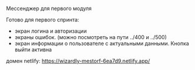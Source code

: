 Мессенджер для первого модуля

Готово для первого спринта:
- экран логина и авторизации
- экраны ошибок. (можно посмотреть на пути ../400 и ../500)
- экран информации о пользователе с актуальными данными. Кнопка выйти активна

домен netlify: https://wizardly-mestorf-6ea7d9.netlify.app/